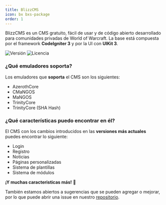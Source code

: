 ```yaml
---
title: BlizzCMS
icon: bx bxs-package
order: 1
---
```


BlizzCMS es un CMS gratuito, fácil de usar y de código abierto desarrollado para comunidades privadas de World of Warcraft. La base está compuesta por el framework **CodeIgniter 3** y por la UI con **UIKit 3**.

![Versión](https://img.shields.io/github/v/release/WoW-CMS/BlizzCMS?color=green&style=for-the-badge&logo=github)
![Licencia](https://img.shields.io/github/license/WoW-CMS/BlizzCMS?color=blue&style=for-the-badge)

### ¿Qué emuladores soporta?

Los emuladores que **soporta** el CMS son los siguientes:

- AzerothCore
- CMaNGOS
- MaNGOS
- TrinityCore
- TrinityCore (SHA Hash)

### ¿Qué características puedo encontrar en él?

El CMS con los cambios introducidos en las **versiones más actuales** puedes encontrar lo siguiente:

- Login
- Registro
- Noticias
- Páginas personalizadas
- Sistema de plantillas
- Sistema de módulos

**¡Y muchas caracteristicas más!** :tada:

También estamos abiertos a sugerencias que se pueden agregar o mejorar, por lo que puede abrir una issue en nuestro [repositorio](https://github.com/WoW-CMS/BlizzCMS).
